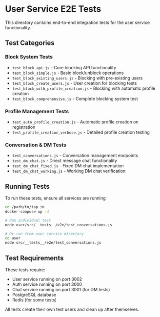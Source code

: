 # User Service E2E Tests

This directory contains end-to-end integration tests for the user service functionality.

## Test Categories

### Block System Tests
- `test_block_api.js` - Core blocking API functionality
- `test_block_simple.js` - Basic block/unblock operations
- `test_block_existing_users.js` - Blocking with pre-existing users
- `test_block_create_users.js` - User creation for blocking tests
- `test_block_with_profile_creation.js` - Blocking with automatic profile creation
- `test_block_comprehensive.js` - Complete blocking system test

### Profile Management Tests
- `test_auto_profile_creation.js` - Automatic profile creation on registration
- `test_profile_creation_verbose.js` - Detailed profile creation testing

### Conversation & DM Tests
- `test_conversations.js` - Conversation management endpoints
- `test_dm_chat.js` - Direct message chat functionality
- `test_dm_chat_fixed.js` - Fixed DM chat implementation
- `test_dm_chat_working.js` - Working DM chat verification

## Running Tests

To run these tests, ensure all services are running:

```bash
cd /path/to/tap_in
docker-compose up -d

# Run individual test
node user/src/__tests__/e2e/test_conversations.js

# Or run from user service directory
cd user
node src/__tests__/e2e/test_conversations.js
```

## Test Requirements

These tests require:
- User service running on port 3002
- Auth service running on port 3000
- Chat service running on port 3001 (for DM tests)
- PostgreSQL database
- Redis (for some tests)

All tests create their own test users and clean up after themselves.